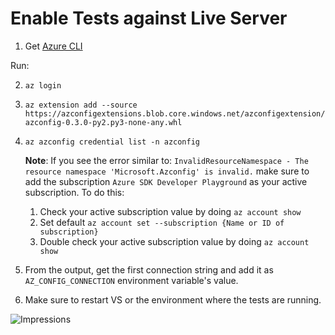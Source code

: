 # Enable Tests against Live Server

1. Get [Azure CLI](https://docs.microsoft.com/en-us/cli/azure/install-azure-cli?view=azure-cli-latest)

Run:

2. `az login`
3. `az extension add --source https://azconfigextensions.blob.core.windows.net/azconfigextension/azconfig-0.3.0-py2.py3-none-any.whl`
4. `az azconfig credential list -n azconfig`

    **Note**: If you see the error similar to: `InvalidResourceNamespace - The resource namespace 'Microsoft.Azconfig' is invalid.` make sure to add the subscription `Azure SDK Developer Playground` as your active subscription. To do this:
    1. Check your active subscription value by doing `az account show`
    2. Set default `az account set --subscription {Name or ID of subscription}`
    3. Double check your active subscription value by doing `az account show`
5. From the output, get the first connection string and add it as `AZ_CONFIG_CONNECTION` environment variable's value.
6. Make sure to restart VS or the environment where the tests are running.


![Impressions](https://azure-sdk-impressions.azurewebsites.net/api/impressions/azure-sdk-for-net%2Fsrc%2FSDKs%2FAzure.ApplicationModel.Configuration%2Fdata-plane%2FAzure.Configuration.Tests%2FReadme.png)
